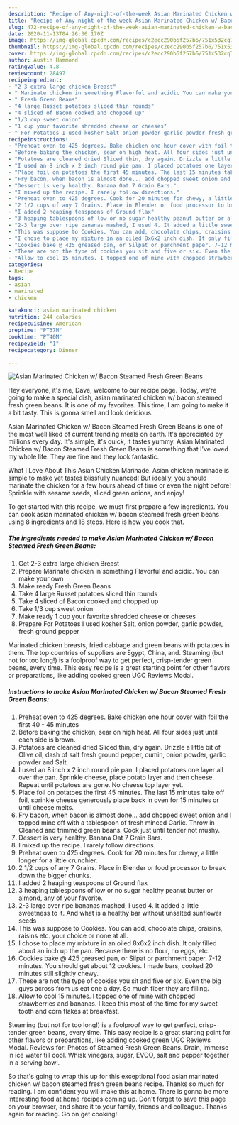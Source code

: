 ```yaml
---
description: "Recipe of Any-night-of-the-week Asian Marinated Chicken w/ Bacon Steamed Fresh Green Beans"
title: "Recipe of Any-night-of-the-week Asian Marinated Chicken w/ Bacon Steamed Fresh Green Beans"
slug: 472-recipe-of-any-night-of-the-week-asian-marinated-chicken-w-bacon-steamed-fresh-green-beans
date: 2020-11-13T04:26:36.170Z
image: https://img-global.cpcdn.com/recipes/c2ecc290b5f257b6/751x532cq70/asian-marinated-chicken-w-bacon-steamed-fresh-green-beans-recipe-main-photo.jpg
thumbnail: https://img-global.cpcdn.com/recipes/c2ecc290b5f257b6/751x532cq70/asian-marinated-chicken-w-bacon-steamed-fresh-green-beans-recipe-main-photo.jpg
cover: https://img-global.cpcdn.com/recipes/c2ecc290b5f257b6/751x532cq70/asian-marinated-chicken-w-bacon-steamed-fresh-green-beans-recipe-main-photo.jpg
author: Austin Hammond
ratingvalue: 4.8
reviewcount: 28497
recipeingredient:
- "2-3 extra large chicken Breast"
- " Marinate chicken in something Flavorful and acidic You can make your own"
- " Fresh Green Beans"
- "4 large Russet potatoes sliced thin rounds"
- "4 sliced of Bacon cooked and chopped up"
- "1/3 cup sweet onion"
- "1 cup your favorite shredded cheese or cheeses"
- " For Potatoes I used kosher Salt onion powder garlic powder fresh ground pepper"
recipeinstructions:
- "Preheat oven to 425 degrees. Bake chicken one hour cover with foil the first 40 - 45 minutes"
- "Before baking the chicken, sear on high heat. All four sides just until each side is brown."
- "Potatoes are cleaned dried Sliced thin, dry again. Drizzle a little bit of Olive oil, dash of salt fresh ground pepper, cumin, onion powder, garlic powder and Salt."
- "I used an 8 inch x 2 inch round pie pan. I placed potatoes one layer all over the pan. Sprinkle cheese, place potato layer and then cheese. Repeat until potatoes are gone. No cheese top layer yet."
- "Place foil on potatoes the first 45 minutes. The last 15 minutes take off foil, sprinkle cheese generously place back in oven for 15 minutes or until cheese melts."
- "Fry bacon, when bacon is almost done... add chopped sweet onion and I topped mine off with a tablespoon of fresh minced Garlic. Throw in Cleaned and trimmed green beans. Cook just until tender not mushy."
- "Dessert is very healthy. Banana Oat 7 Grain Bars."
- "I mixed up the recipe. I rarely follow directions."
- "Preheat oven to 425 degrees. Cook for 20 minutes for chewy, a little longer for a little crunchier."
- "2 1/2 cups of any 7 Grains. Place in Blender or food processor to break down the bigger chunks."
- "I added 2 heaping teaspoons of Ground flax"
- "3 heaping tablespoons of low or no sugar healthy peanut butter or almond, any of your favorite."
- "2-3 large over ripe bananas mashed, I used 4. It added a little sweetness to it. And what is a healthy bar without unsalted sunflower seeds"
- "This was suppose to Cookies. You can add, chocolate chips, craisins, raisins etc. your choice or none at all."
- "I chose to place my mixture in an oiled 8x6x2 inch dish. It only filled about an inch up the pan. Because there is no flour, no eggs, etc."
- "Cookies bake @ 425 greased pan, or Silpat or parchment paper. 7-12 minutes. You should get about 12 cookies. I made bars, cooked 20 minutes still slightly chewy."
- "These are not the type of cookies you sit and five or six. Even the big guys across from us eat one a day. So much fiber they are filling."
- "Allow to cool 15 minutes. I topped one of mine with chopped strawberries and bananas. I keep this most of the time for my sweet tooth and corn flakes at breakfast."
categories:
- Recipe
tags:
- asian
- marinated
- chicken

katakunci: asian marinated chicken 
nutrition: 244 calories
recipecuisine: American
preptime: "PT37M"
cooktime: "PT40M"
recipeyield: "1"
recipecategory: Dinner

---
```



![Asian Marinated Chicken w/ Bacon Steamed Fresh Green Beans](https://img-global.cpcdn.com/recipes/c2ecc290b5f257b6/751x532cq70/asian-marinated-chicken-w-bacon-steamed-fresh-green-beans-recipe-main-photo.jpg)

Hey everyone, it's me, Dave, welcome to our recipe page. Today, we're going to make a special dish, asian marinated chicken w/ bacon steamed fresh green beans. It is one of my favorites. This time, I am going to make it a bit tasty. This is gonna smell and look delicious.

Asian Marinated Chicken w/ Bacon Steamed Fresh Green Beans is one of the most well liked of current trending meals on earth. It's appreciated by millions every day. It's simple, it's quick, it tastes yummy. Asian Marinated Chicken w/ Bacon Steamed Fresh Green Beans is something that I've loved my whole life. They are fine and they look fantastic.

What I Love About This Asian Chicken Marinade. Asian chicken marinade is simple to make yet tastes blissfully nuanced! But ideally, you should marinate the chicken for a few hours ahead of time or even the night before! Sprinkle with sesame seeds, sliced green onions, and enjoy!


To get started with this recipe, we must first prepare a few ingredients. You can cook asian marinated chicken w/ bacon steamed fresh green beans using 8 ingredients and 18 steps. Here is how you cook that.

<!--inarticleads1-->

##### The ingredients needed to make Asian Marinated Chicken w/ Bacon Steamed Fresh Green Beans:

1. Get 2-3 extra large chicken Breast
1. Prepare  Marinate chicken in something Flavorful and acidic. You can make your own
1. Make ready  Fresh Green Beans
1. Take 4 large Russet potatoes sliced thin rounds
1. Take 4 sliced of Bacon cooked and chopped up
1. Take 1/3 cup sweet onion
1. Make ready 1 cup your favorite shredded cheese or cheeses
1. Prepare  For Potatoes I used kosher Salt, onion powder, garlic powder, fresh ground pepper


Marinated chicken breasts, fried cabbage and green beans with potatoes in them. The top countries of suppliers are Egypt, China, and. Steaming (but not for too long!) is a foolproof way to get perfect, crisp-tender green beans, every time. This easy recipe is a great starting point for other flavors or preparations, like adding cooked green UGC Reviews Modal. 

<!--inarticleads2-->

##### Instructions to make Asian Marinated Chicken w/ Bacon Steamed Fresh Green Beans:

1. Preheat oven to 425 degrees. Bake chicken one hour cover with foil the first 40 - 45 minutes
1. Before baking the chicken, sear on high heat. All four sides just until each side is brown.
1. Potatoes are cleaned dried Sliced thin, dry again. Drizzle a little bit of Olive oil, dash of salt fresh ground pepper, cumin, onion powder, garlic powder and Salt.
1. I used an 8 inch x 2 inch round pie pan. I placed potatoes one layer all over the pan. Sprinkle cheese, place potato layer and then cheese. Repeat until potatoes are gone. No cheese top layer yet.
1. Place foil on potatoes the first 45 minutes. The last 15 minutes take off foil, sprinkle cheese generously place back in oven for 15 minutes or until cheese melts.
1. Fry bacon, when bacon is almost done... add chopped sweet onion and I topped mine off with a tablespoon of fresh minced Garlic. Throw in Cleaned and trimmed green beans. Cook just until tender not mushy.
1. Dessert is very healthy. Banana Oat 7 Grain Bars.
1. I mixed up the recipe. I rarely follow directions.
1. Preheat oven to 425 degrees. Cook for 20 minutes for chewy, a little longer for a little crunchier.
1. 2 1/2 cups of any 7 Grains. Place in Blender or food processor to break down the bigger chunks.
1. I added 2 heaping teaspoons of Ground flax
1. 3 heaping tablespoons of low or no sugar healthy peanut butter or almond, any of your favorite.
1. 2-3 large over ripe bananas mashed, I used 4. It added a little sweetness to it. And what is a healthy bar without unsalted sunflower seeds
1. This was suppose to Cookies. You can add, chocolate chips, craisins, raisins etc. your choice or none at all.
1. I chose to place my mixture in an oiled 8x6x2 inch dish. It only filled about an inch up the pan. Because there is no flour, no eggs, etc.
1. Cookies bake @ 425 greased pan, or Silpat or parchment paper. 7-12 minutes. You should get about 12 cookies. I made bars, cooked 20 minutes still slightly chewy.
1. These are not the type of cookies you sit and five or six. Even the big guys across from us eat one a day. So much fiber they are filling.
1. Allow to cool 15 minutes. I topped one of mine with chopped strawberries and bananas. I keep this most of the time for my sweet tooth and corn flakes at breakfast.


Steaming (but not for too long!) is a foolproof way to get perfect, crisp-tender green beans, every time. This easy recipe is a great starting point for other flavors or preparations, like adding cooked green UGC Reviews Modal. Reviews for: Photos of Steamed Fresh Green Beans. Drain, immerse in ice water till cool. Whisk vinegars, sugar, EVOO, salt and pepper together in a serving bowl. 

So that's going to wrap this up for this exceptional food asian marinated chicken w/ bacon steamed fresh green beans recipe. Thanks so much for reading. I am confident you will make this at home. There is gonna be more interesting food at home recipes coming up. Don't forget to save this page on your browser, and share it to your family, friends and colleague. Thanks again for reading. Go on get cooking!
